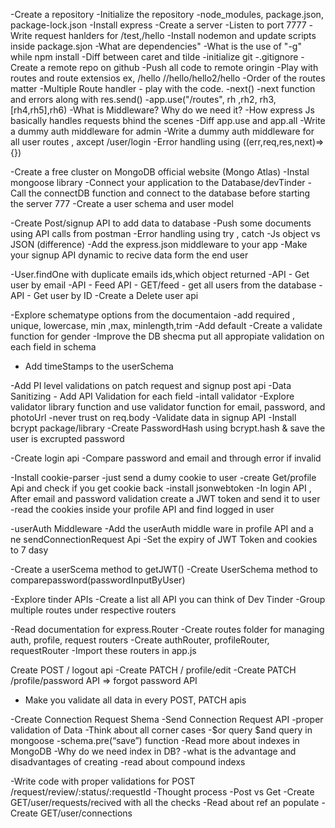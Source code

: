 -Create a repository
-Initialize the repository
-node_modules, package.json, package-lock.json
-Install express
-Create a server
-Listen to port 7777
-Write request hanlders for /test,/hello 
-Install nodemon and update scripts inside package.sjon
-What are dependencies"
-What is the use of "-g" while npm install
-Diff between caret and tilde
-initialize git
-.gitignore
-Create a remote repo on github
-Push all code to remote oringin
-Play with routes and route extensios ex, /hello //hello/hello2/hello 
-Order of the routes matter
-Multiple Route handler - play with the code.
-next()
-next  function and errors along with res.send()
-app.use("/routes", rh ,rh2, rh3, [rh4,rh5],rh6)
-What is Middleware? Why do we need it?
-How express Js basically handles requests bhind the scenes
-Diff app.use and app.all
-Write a  dummy auth middleware for admin
-Write a dummy auth middleware for all user routes , axcept /user/login
-Error handling using ((err,req,res,next)=>{})

-Create a free cluster on MongoDB official website (Mongo Atlas)
-Instal mongoose library
-Connect your application to the Database/devTinder
-Call the connectDB function and connect to the database before starting the server 777
-Create a user schema and user model

-Create Post/signup API to add data to database
-Push some documents using API calls from postman
-Error handling using try , catch
-Js object vs JSON (difference)
-Add the express.json middleware to your app
-Make your signup API dynamic to recive data form the end user


-User.findOne with duplicate emails ids,which object returned 
-API - Get user by email
-API - Feed API - GET/feed - get all users from  the database 
-API - Get user by ID 
-Create a Delete user api


-Explore schematype options from the documentaion
-add required , unique, lowercase, min ,max, minlength,trim 
-Add default 
-Create a validate function for gender
-Improve the DB shecma put all appropiate validation on each field in schema 
- Add timeStamps to the userSchema

-Add PI level validations on patch request and signup post api
-Data Sanitizing - Add API Validation for each field 
-intall validator
-Explore validator library function and use validator function for email, password, and photoUrl
-never trust on req.body
-Validate data in signup API
-Install bcrypt package/library
-Create PasswordHash using bcrypt.hash & save the user is excrupted  password

-Create login api
-Compare password and email and through error if invalid

-Install cookie-parser
-just send a dumy cookie to user
-create Get/profile Api and check if you get cookie back
-install jsonwebtoken
-In login API , After email and password validation create a JWT token and send it to user 
-read the cookies inside your profile API and find logged in user

-userAuth Middleware 
-Add the userAuth middle ware in profile API and a ne sendConnectionRequest Api
-Set the expiry of JWT Token and cookies to 7 dasy 

-Create a userScema method to getJWT()
-Create UserSchema method to comparepassword(passwordInputByUser)


-Explore tinder APIs
-Create a list all API you can think of Dev Tinder
-Group multiple routes under respective routers 

-Read documentation for express.Router
-Create routes folder for managing auth, profile, request routers
-Create authRouter, profileRouter, requestRouter
-Import these routers in app.js

Create POST / logout api
-Create PATCH  / profile/edit
-Create PATCH /profile/password API => forgot password API 
- Make you validate all data in every POST, PATCH apis 


-Create Connection Request Shema
-Send Connection Request API
-proper validation of Data
-Think about all corner cases
-$or query $and query in mongoose
-schema.pre(“save”) function
-Read more about indexes in MongoDB
-Why do we need index in DB?
-what is the advantage and disadvantages of creating 
-read about compound indexs 


-Write code with proper validations for POST /request/review/:status/:requestId
-Thought process -Post vs Get 
-Create GET/user/requests/recived with all the checks
-Read about ref an populate
-Create GET/user/connections

